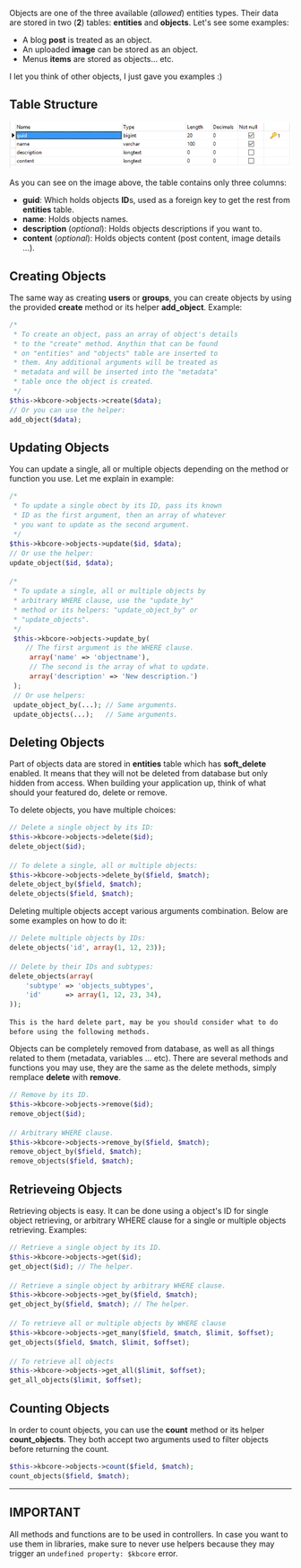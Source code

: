 Objects are one of the three available (*allowed*) entities types. Their data are stored in two (**2**) tables: **entities** and **objects**. Let's see some examples: 

* A blog **post** is treated as an object.
* An uploaded **image** can be stored as an object.
* Menus **items** are stored as objects... etc.

I let you think of other objects, I just gave you examples :)

## Table Structure

![Objects Table](table_objects.png)

As you can see on the image above, the table contains only three columns:

* **guid**: Which holds objects **ID**s, used as a foreign key to get the rest from **entities** table.
* **name**: Holds objects names.
* **description** (*optional*): Holds objects descriptions if you want to.
* **content** (*optional*): Holds objects content (post content, image details ...).

## Creating Objects

The same way as creating **users** or **groups**, you can create objects by using the provided **create** method or its helper **add_object**. Example:
```php
/*
 * To create an object, pass an array of object's details
 * to the "create" method. Anythin that can be found
 * on "entities" and "objects" table are inserted to
 * them. Any additional arguments will be treated as
 * metadata and will be inserted into the "metadata"
 * table once the object is created.
 */
$this->kbcore->objects->create($data);
// Or you can use the helper:
add_object($data);
```

## Updating Objects

You can update a single, all or multiple objects depending on the method or function you use. Let me explain in example:
```php
/*
 * To update a single obect by its ID, pass its known
 * ID as the first argument, then an array of whatever
 * you want to update as the second argument.
 */
$this->kbcore->objects->update($id, $data);
// Or use the helper:
update_object($id, $data);

/*
 * To update a single, all or multiple objects by
 * arbitrary WHERE clause, use the "update_by"
 * method or its helpers: "update_object_by" or
 * "update_objects".
 */
 $this->kbcore->objects->update_by(
	// The first argument is the WHERE clause.
	 array('name' => 'objectname'),
	 // The second is the array of what to update.
	 array('description' => 'New description.')
 );
 // Or use helpers:
 update_object_by(...);	// Same arguments.
 update_objects(...);	// Same arguments.
```

## Deleting Objects

Part of objects data are stored in **entities** table which has **soft_delete** enabled. It means that they will not be deleted from database but only hidden from access.
When building your application up, think of what should your featured do, delete or remove.

To delete objects, you have multiple choices:
```php
// Delete a single object by its ID:
$this->kbcore->objects->delete($id);
delete_object($id);

// To delete a single, all or multiple objects:
$this->kbcore->objects->delete_by($field, $match);
delete_object_by($field, $match);
delete_objects($field, $match);
```
Deleting multiple objects accept various arguments combination. Below are some examples on how to do it:
```php
// Delete multiple objects by IDs:
delete_objects('id', array(1, 12, 23));

// Delete by their IDs and subtypes:
delete_objects(array(
	'subtype' => 'objects_subtypes',
	'id'      => array(1, 12, 23, 34),
));
```
`This is the hard delete part, may be you should consider what to do before using the following methods.`

Objects can be completely removed from database, as well as all things related to them (metadata, variables ... etc). There are several methods and functions you may use, they are the same as the delete methods, simply remplace **delete** with **remove**.
```php
// Remove by its ID.
$this->kbcore->objects->remove($id);
remove_object($id);

// Arbitrary WHERE clause.
$this->kbcore->objects->remove_by($field, $match);
remove_object_by($field, $match);
remove_objects($field, $match);
```

## Retrieveing Objects

Retrieving objects is easy. It can be done using a object's ID for single object retrieving, or arbitrary WHERE clause for a single or multiple objects retrieving. Examples:
```php
// Retrieve a single object by its ID.
$this->kbcore->objects->get($id);
get_object($id); // The helper.

// Retrieve a single object by arbitrary WHERE clause.
$this->kbcore->objects->get_by($field, $match);
get_object_by($field, $match); // The helper.

// To retrieve all or multiple objects by WHERE clause
$this->kbcore->objects->get_many($field, $match, $limit, $offset);
get_objects($field, $match, $limit, $offset);

// To retrieve all objects
$this->kbcore->objects->get_all($limit, $offset);
get_all_objects($limit, $offset);
```

## Counting Objects

In order to count objects, you can use the **count** method or its helper **count_objects**. They both accept two arguments used to filter objects before returning the count.
```php
$this->kbcore->objects->count($field, $match);
count_objects($field, $match);
```

---  

## IMPORTANT

All methods and functions are to be used in controllers. In case you want to use them in libraries, make sure to never use helpers because they may trigger an `undefined property: $kbcore` error.
